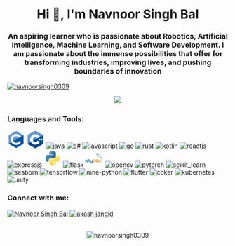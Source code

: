<h1 align="center">Hi 👋, I'm Navnoor Singh Bal</h1>

<h3 align="center">An aspiring learner who is passionate about Robotics, Artificial Intelligence, Machine Learning, and Software Development. I am passionate about the immense possibilities that offer for transforming industries, improving lives, and pushing boundaries of innovation </h3>

<p align="left"> <a href="https://github.com/ryo-ma/github-profile-trophy"><img src="https://github-profile-trophy.vercel.app/?username=navnoorsingh0309" alt="navnoorsingh0309" /></a> </p>

<p align="center">
    <img height=150 src="https://github-readme-stats.vercel.app/api?username=navnoorsingh0309&count_private=true&include_all_commits=true&theme=radical&show_icons=true" />
</p>

<h3 align="left">Languages and Tools:</h3>
<p align="left"> 
  <img src="https://raw.githubusercontent.com/devicons/devicon/master/icons/c/c-original.svg" alt="c" width="40" height="40"/>
  <img src="https://raw.githubusercontent.com/devicons/devicon/master/icons/cplusplus/cplusplus-original.svg" alt="cplusplus" width="40" height="40"/>
  <img src="https://static.javatpoint.com/core/images/java-logo1.png" alt="java" width="60" height="40"/>
  <img src="https://cdn.worldvectorlogo.com/logos/c--4.svg" alt="c#" width="40" height="40"/>
  <img src="https://upload.wikimedia.org/wikipedia/commons/6/6a/JavaScript-logo.png" alt="javascript" width="40" height="40"/>
  <img src="https://upload.wikimedia.org/wikipedia/commons/0/05/Go_Logo_Blue.svg" alt="go" width="40" height="40"/>
  <img src="https://upload.wikimedia.org/wikipedia/commons/d/d5/Rust_programming_language_black_logo.svg" alt="rust" width="40" height="40"/>
  <img src="https://upload.wikimedia.org/wikipedia/commons/7/74/Kotlin_Icon.png" alt="kotlin" width="40" height="40"/>  
  <img src="https://upload.wikimedia.org/wikipedia/commons/a/a7/React-icon.svg" alt="reactjs" width="40" height="40"/>
  <img src="https://upload.wikimedia.org/wikipedia/commons/6/64/Expressjs.png" alt="expressjs" width="120" height="40"/>  
  <img src="https://raw.githubusercontent.com/devicons/devicon/master/icons/python/python-original.svg" alt="python" width="40" height="40"/>
  <img src="https://www.vectorlogo.zone/logos/pocoo_flask/pocoo_flask-icon.svg" alt="flask" width="40" height="40"/>
  <img src="https://raw.githubusercontent.com/devicons/devicon/master/icons/mysql/mysql-original-wordmark.svg" alt="mysql" width="40" height="40"/>
  <img src="https://www.vectorlogo.zone/logos/opencv/opencv-icon.svg" alt="opencv" width="40" height="40"/>  
  <img src="https://www.vectorlogo.zone/logos/pytorch/pytorch-icon.svg" alt="pytorch" width="40" height="40"/> 
  <img src="https://upload.wikimedia.org/wikipedia/commons/0/05/Scikit_learn_logo_small.svg" alt="scikit_learn" width="40" height="40"/> 
  <img src="https://seaborn.pydata.org/_images/logo-mark-lightbg.svg" alt="seaborn" width="40" height="40"/>
  <img src="https://www.vectorlogo.zone/logos/tensorflow/tensorflow-icon.svg" alt="tensorflow" width="40" height="40"/>
  <img src="https://mne.tools/stable/_images/mne_logo.svg" alt="mne-python" width="40" height="40"/>
  <img src="https://upload.wikimedia.org/wikipedia/commons/4/44/Google-flutter-logo.svg" alt="flutter" width="80" height="40"/>  
  <img src="https://upload.wikimedia.org/wikipedia/commons/4/4e/Docker_%28container_engine%29_logo.svg" alt="coker" width="140" height="40"/>  
  <img src="https://upload.wikimedia.org/wikipedia/commons/3/39/Kubernetes_logo_without_workmark.svg" alt="kubernetes" width="40" height="40"/>
  <img src="https://upload.wikimedia.org/wikipedia/commons/1/19/Unity_Technologies_logo.svg" alt="unity" width="90" height="40"/>  
</p>
<h3 align="left">Connect with me:</h3>
<a href="mailto:nbbal2003@gmail.com" target="blank"><img align="center" src="https://www.svgrepo.com/show/14478/email.svg" alt="Navnoor Singh Bal" height="30" width="40" /></a>
<a href="https://www.linkedin.com/in/navnoor-singh-bal-4a7611256/" target="blank"><img align="center" src="https://raw.githubusercontent.com/rahuldkjain/github-profile-readme-generator/master/src/images/icons/Social/linked-in-alt.svg" alt="akash jangid" height="30" width="40" /></a>
<br>
<br>

<p align="center"><img align="center" src="https://github-readme-streak-stats.herokuapp.com/?user=navnoorsingh0309&" alt="navnoorsingh0309" /></p>
